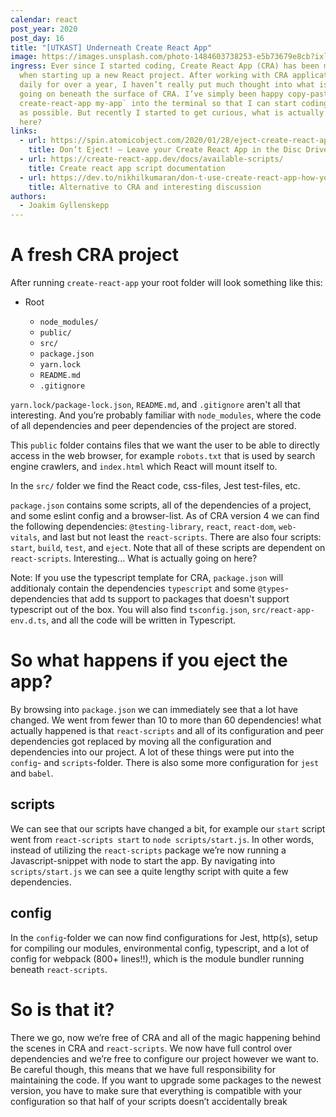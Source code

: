 ```yaml
---
calendar: react
post_year: 2020
post_day: 16
title: "[UTKAST] Underneath Create React App"
image: https://images.unsplash.com/photo-1484603738253-e5b73679e8cb?ixlib=rb-1.2.1&ixid=eyJhcHBfaWQiOjEyMDd9&auto=format&fit=crop&w=2000&q=80
ingress: Ever since I started coding, Create React App (CRA) has been my go-to
  when starting up a new React project. After working with CRA applications
  daily for over a year, I haven’t really put much thought into what is actually
  going on beneath the surface of CRA. I’ve simply been happy copy-pasting `npx
  create-react-app my-app` into the terminal so that I can start coding as soon
  as possible. But recently I started to get curious, what is actually happening
  here?
links:
  - url: https://spin.atomicobject.com/2020/01/28/eject-create-react-app-drawbacks/
    title: Don’t Eject! – Leave your Create React App in the Disc Drive
  - url: https://create-react-app.dev/docs/available-scripts/
    title: Create react app script documentation
  - url: https://dev.to/nikhilkumaran/don-t-use-create-react-app-how-you-can-set-up-your-own-reactjs-boilerplate-43l0
    title: Alternative to CRA and interesting discussion
authors:
  - Joakim Gyllenskepp
---
```

# A fresh CRA project

After running `create-react-app` your root folder will look something like this:

* Root

  * `node_modules/`
  * `public/`
  * `src/`
  * `package.json`
  * `yarn.lock`
  * `README.md`
  * `.gitignore`

`yarn.lock/package-lock.json`, `README.md`, and `.gitignore` aren't all that interesting. And you’re probably familiar with `node_modules`, where the code of all dependencies and peer dependencies of the project are stored.

This `public` folder contains files that we want the user to be able to directly access in the web browser, for example `robots.txt` that is used by search engine crawlers, and `index.html` which React will mount itself to.

In the `src/` folder we find the React code, css-files, Jest test-files, etc.

`package.json` contains some scripts, all of the dependencies of a project, and some eslint config and a browser-list. As of CRA version 4 we can find the following dependencies: `@testing-library`, `react`, `react-dom`, `web-vitals`, and last but not least the `react-scripts`. There are also four scripts: `start`, `build`, `test`, and `eject`. Note that all of these scripts are dependent on `react-scripts`. Interesting... What is actually going on here?

Note: If you use the typescript template for CRA, `package.json` will additionaly contain the dependencies `typescript` and some `@types`-dependencies that add ts support to packages that doesn't support typescript out of the box. You will also find `tsconfig.json`, `src/react-app-env.d.ts`, and all the code will be written in Typescript.

# So what happens if you eject the app?

By browsing into `package.json` we can immediately see that a lot have changed. We went from fewer than 10 to more than 60 dependencies! what actually happened is that `react-scripts` and all of its configuration and peer dependencies got replaced by moving all the configuration and dependencies into our project. A lot of these things were put into the `config`- and  `scripts`-folder. There is also some more configuration for `jest` and `babel`.

## scripts

We can see that our scripts have changed a bit, for example our `start` script went from `react-scripts start` to `node scripts/start.js`. In other words, instead of utilizing the `react-scripts` package we’re now running a Javascript-snippet with node to start the app. By navigating into `scripts/start.js` we can see a quite lengthy script with quite a few dependencies.

## config

In the `config`-folder we can now find configurations for Jest, http(s), setup for compiling our modules, environmental config, typescript, and a lot of config for webpack (800+ lines!!), which is the module bundler running beneath `react-scripts`.

# So is that it?

There we go, now we’re free of CRA and all of the magic happening behind the scenes in CRA and `react-scripts`. We now have full control over dependencies and we’re free to configure our project however we want to. Be careful though, this means that we have full responsibility for maintaining the code. If you want to upgrade some packages to the newest version, you have to make sure that everything is compatible with your configuration so that half of your scripts doesn’t accidentally break
